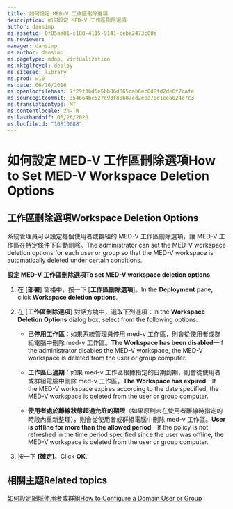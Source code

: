 ```yaml
---
title: 如何設定 MED-V 工作區刪除選項
description: 如何設定 MED-V 工作區刪除選項
author: dansimp
ms.assetid: 0f85aa81-c188-4115-9141-ceba2473c00e
ms.reviewer: ''
manager: dansimp
ms.author: dansimp
ms.pagetype: mdop, virtualization
ms.mktglfcycl: deploy
ms.sitesec: library
ms.prod: w10
ms.date: 06/16/2016
ms.openlocfilehash: 7f29f3bd5e5bb86d865cab6ec0d8fd2de0f7cafe
ms.sourcegitcommit: 354664bc527d93f80687cd2eba70d1eea024c7c3
ms.translationtype: MT
ms.contentlocale: zh-TW
ms.lasthandoff: 06/26/2020
ms.locfileid: "10810688"
---
```

# <span data-ttu-id="7d980-103">如何設定 MED-V 工作區刪除選項</span><span class="sxs-lookup"><span data-stu-id="7d980-103">How to Set MED-V Workspace Deletion Options</span></span>


## <span data-ttu-id="7d980-104">工作區刪除選項</span><span class="sxs-lookup"><span data-stu-id="7d980-104">Workspace Deletion Options</span></span>


<span data-ttu-id="7d980-105">系統管理員可以設定每個使用者或群組的 MED-V 工作區刪除選項，讓 MED-V 工作區在特定條件下自動刪除。</span><span class="sxs-lookup"><span data-stu-id="7d980-105">The administrator can set the MED-V workspace deletion options for each user or group so that the MED-V workspace is automatically deleted under certain conditions.</span></span>

**<span data-ttu-id="7d980-106">設定 MED-V 工作區刪除選項</span><span class="sxs-lookup"><span data-stu-id="7d980-106">To set MED-V workspace deletion options</span></span>**

1.  <span data-ttu-id="7d980-107">在 [**部署**] 窗格中，按一下 [**工作區刪除選項**]。</span><span class="sxs-lookup"><span data-stu-id="7d980-107">In the **Deployment** pane, click **Workspace deletion options**.</span></span>

2.  <span data-ttu-id="7d980-108">在 [**工作區刪除選項**] 對話方塊中，選取下列選項：</span><span class="sxs-lookup"><span data-stu-id="7d980-108">In the **Workspace Deletion Options** dialog box, select from the following options:</span></span>

    -   <span data-ttu-id="7d980-109">已**停用工作區**：如果系統管理員停用 med-v 工作區，則會從使用者或群組電腦中刪除 med-v 工作區。</span><span class="sxs-lookup"><span data-stu-id="7d980-109">**The Workspace has been disabled**—If the administrator disables the MED-V workspace, the MED-V workspace is deleted from the user or group computer.</span></span>

    -   <span data-ttu-id="7d980-110">**工作區已過期**：如果 med-v 工作區根據指定的日期到期，則會從使用者或群組電腦中刪除 med-v 工作區。</span><span class="sxs-lookup"><span data-stu-id="7d980-110">**The Workspace has expired**—If the MED-V workspace expires according to the date specified, the MED-V workspace is deleted from the user or group computer.</span></span>

    -   <span data-ttu-id="7d980-111">**使用者處於離線狀態超過允許的期限**（如果原則未在使用者離線時指定的時段內重新整理），則會從使用者或群組電腦中刪除 med-v 工作區。</span><span class="sxs-lookup"><span data-stu-id="7d980-111">**User is offline for more than the allowed period**—If the policy is not refreshed in the time period specified since the user was offline, the MED-V workspace is deleted from the user or group computer.</span></span>

3.  <span data-ttu-id="7d980-112">按一下 **\[確定\]**。</span><span class="sxs-lookup"><span data-stu-id="7d980-112">Click **OK**.</span></span>

## <span data-ttu-id="7d980-113">相關主題</span><span class="sxs-lookup"><span data-stu-id="7d980-113">Related topics</span></span>


[<span data-ttu-id="7d980-114">如何設定網域使用者或群組</span><span class="sxs-lookup"><span data-stu-id="7d980-114">How to Configure a Domain User or Group</span></span>](how-to-configure-a-domain-user-or-groupmedvv2.md)

 

 





